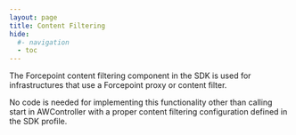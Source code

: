 ```yaml
---
layout: page
title: Content Filtering
hide:
  #- navigation
  - toc
---
```


The Forcepoint content filtering component in the SDK is used for infrastructures that use a Forcepoint proxy or content filter.

No code is needed for implementing this functionality other than calling start in AWController with a proper content filtering configuration defined in the SDK profile.